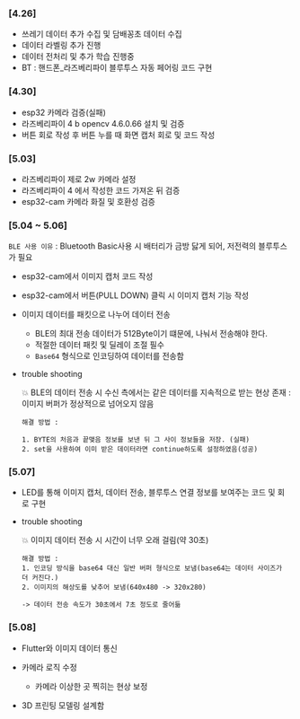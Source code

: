 ### [4.26]

- 쓰레기 데이터 추가 수집 및 담배꽁초 데이터 수집
- 데이터 라벨링 추가 진행
- 데이터 전처리 및 추가 학습 진행중
- BT : 핸드폰\_라즈베리파이 블루투스 자동 페어링 코드 구현

### [4.30]

- esp32 카메라 검증(실패)
- 라즈베리파이 4 b opencv 4.6.0.66 설치 및 검증
- 버튼 회로 작성 후 버튼 누를 때 화면 캡처 회로 및 코드 작성

### [5.03]

- 라즈베리파이 제로 2w 카메라 설정
- 라즈베리파이 4 에서 작성한 코드 가져온 뒤 검증
- esp32-cam 카메라 화질 및 호환성 검증

### [5.04 ~ 5.06]

`BLE 사용 이유` : Bluetooth Basic사용 시 배터리가 금방 닳게 되어, 저전력의 블루투스가 필요

- esp32-cam에서 이미지 캡처 코드 작성
- esp32-cam에서 버튼(PULL DOWN) 클릭 시 이미지 캡처 기능 작성
- 이미지 데이터를 패킷으로 나누어 데이터 전송

  - BLE의 최대 전송 데이터가 512Byte이기 떄문에, 나눠서 전송해야 한다.
  - 적절한 데이터 패킷 및 딜레이 조절 필수
  - `Base64` 형식으로 인코딩하여 데이터를 전송함

- trouble shooting

  :boom: BLE의 데이터 전송 시 수신 측에서는 같은 데이터를 지속적으로 받는 현상 존재 : 이미지 버퍼가 정상적으로 넘어오지 않음

  ```
  해결 방법 :

  1. BYTE의 처음과 끝맺음 정보를 보낸 뒤 그 사이 정보들을 저장. (실패)
  2. set을 사용하여 이미 받은 데이터라면 continue하도록 설정하였음(성공)
  ```

### [5.07]

- LED를 통해 이미지 캡처, 데이터 전송, 블루투스 연결 정보를 보여주는 코드 및 회로 구현

- trouble shooting

  :boom: 이미지 데이터 전송 시 시간이 너무 오래 걸림(약 30초)

  ```
  해결 방법 :
  1. 인코딩 방식을 base64 대신 일반 버퍼 형식으로 보냄(base64는 데이터 사이즈가 더 커진다.)
  2. 이미지의 해상도를 낮추어 보냄(640x480 -> 320x280)

  -> 데이터 전송 속도가 30초에서 7초 정도로 줄어듦
  ```

### [5.08]

- Flutter와 이미지 데이터 통신
- 카메라 로직 수정

  - 카메라 이상한 곳 찍히는 현상 보정

- 3D 프린팅 모델링 설계함
